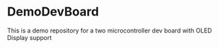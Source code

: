 # DemoDevBoard
This is a demo repository for a two microcontroller dev board with OLED Display support
